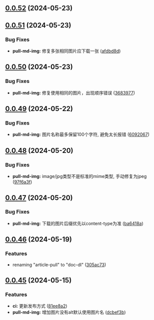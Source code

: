 ## [0.0.52](https://github.com/gxr404/doc-dl/compare/v0.0.51...v0.0.52) (2024-05-23)



## [0.0.51](https://github.com/gxr404/doc-dl/compare/v0.0.50...v0.0.51) (2024-05-23)


### Bug Fixes

* **pull-md-img:** 修复多张相同图片应下载一张 ([afdbd8d](https://github.com/gxr404/doc-dl/commit/afdbd8d1b30053a86688d9ab7658dbf1d47a99c3))



## [0.0.50](https://github.com/gxr404/doc-dl/compare/v0.0.49...v0.0.50) (2024-05-23)


### Bug Fixes

* **pull-md-img:** 修复使用相同的图片，出现顺序错误 ([3683977](https://github.com/gxr404/doc-dl/commit/3683977bfc61402154062c9f9f957c8a181624dc))



## [0.0.49](https://github.com/gxr404/doc-dl/compare/v0.0.48...v0.0.49) (2024-05-22)


### Bug Fixes

* **pull-md-img:** 图片名称最多保留100个字符, 避免太长报错 ([6092067](https://github.com/gxr404/doc-dl/commit/6092067622f3e694557061fce94577563c493a99))



## [0.0.48](https://github.com/gxr404/doc-dl/compare/v0.0.47...v0.0.48) (2024-05-20)


### Bug Fixes

* **pull-md-img:** image/jpg类型不是标准的mime类型, 手动修复为jpeg ([97f6a3f](https://github.com/gxr404/doc-dl/commit/97f6a3fefec25c2c5823b7f817ef6fe783cc1a8e))



## [0.0.47](https://github.com/gxr404/doc-dl/compare/v0.0.46...v0.0.47) (2024-05-20)


### Bug Fixes

* **pull-md-img:** 下载的图片后缀优先以content-type为准 ([ba6418a](https://github.com/gxr404/doc-dl/commit/ba6418aba0107106050694e4350bcd503a4daa8a))



## [0.0.46](https://github.com/gxr404/doc-dl/compare/v0.0.45...v0.0.46) (2024-05-19)


### Features

* renaming  "article-pull"  to "doc-dl" ([305ac73](https://github.com/gxr404/doc-dl/commit/305ac73b889d4edcd5b697e0956412beaf089840))



## [0.0.45](https://github.com/gxr404/doc-dl/compare/v0.0.44...v0.0.45) (2024-05-15)


### Features

* **ci:** 更新发布方式 ([81ee8a2](https://github.com/gxr404/doc-dl/commit/81ee8a2992cae884e81ded6b4a06cb3d9d4c1100))
* **pull-md-img:** 增加图片没有alt默认使用图片名 ([dcbef3b](https://github.com/gxr404/doc-dl/commit/dcbef3b24e2500724d1e2c012708656daa019fbb))



